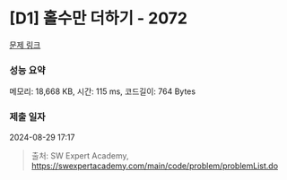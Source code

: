# [D1] 홀수만 더하기 - 2072 

[문제 링크](https://swexpertacademy.com/main/code/problem/problemDetail.do?contestProbId=AV5QSEhaA5sDFAUq) 

### 성능 요약

메모리: 18,668 KB, 시간: 115 ms, 코드길이: 764 Bytes

### 제출 일자

2024-08-29 17:17



> 출처: SW Expert Academy, https://swexpertacademy.com/main/code/problem/problemList.do